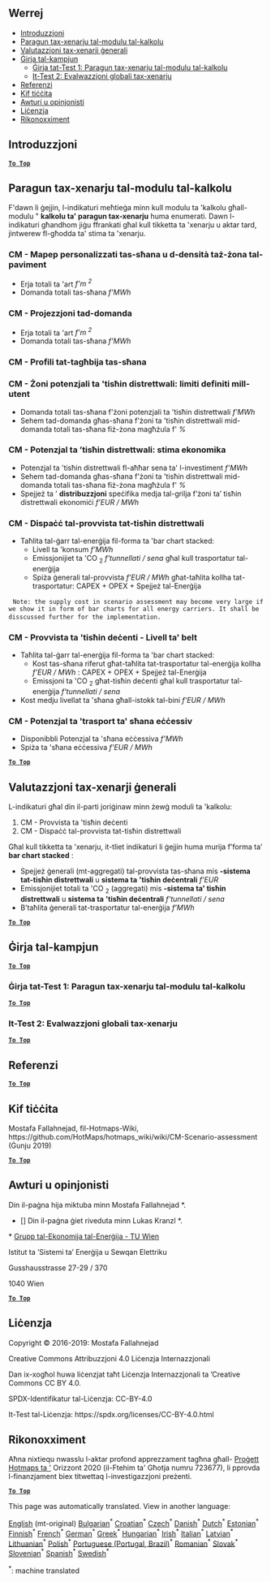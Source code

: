 <h2> Werrej </h2><ul><li> <a href="#introduction">Introduzzjoni</a> </li><li> <a href="#Calculation-module-scenario-comparison">Paragun tax-xenarju tal-modulu tal-kalkolu</a> </li><li> <a href="#Overall-scenario-assessment">Valutazzjoni tax-xenarji ġenerali</a> </li><li> <a href="#sample-run">Ġirja tal-kampjun</a> <ul><li> <a href="#test-run-1-calculation-module-scenario-comparison">Ġirja tat-Test 1: Paragun tax-xenarju tal-modulu tal-kalkolu</a> </li><li> <a href="#test-run-2-overall-scenario-assessment">It-Test 2: Evalwazzjoni globali tax-xenarju</a> </li></ul></li><li> <a href="#references">Referenzi</a> </li><li> <a href="#how-to-cite">Kif tiċċita</a> </li><li> <a href="#authors-and-reviewers">Awturi u opinjonisti</a> </li><li> <a href="#license">Liċenzja</a> </li><li> <a href="#acknowledgement">Rikonoxximent</a> </li></ul><h2> Introduzzjoni </h2><p><ins> <code><strong><a href="#table-of-contents">To Top</a></strong></code> </ins> </p><h2> Paragun tax-xenarju tal-modulu tal-kalkolu </h2><p> F&#39;dawn li ġejjin, l-indikaturi meħtieġa minn kull modulu ta &#39;kalkolu għall-modulu &quot; <strong>kalkolu ta&#39; paragun tax-xenarju</strong> huma enumerati. Dawn l-indikaturi għandhom jiġu ffrankati għal kull tikketta ta &#39;xenarju u aktar tard, jintwerew fl-għodda ta&#39; stima ta &#39;xenarju. </p><h3> CM - Mapep personalizzati tas-sħana u d-densità taż-żona tal-paviment </h3><ul><li> Erja totali ta &#39;art <em><em>f&#39;m <sup>2</sup></em></em> </li><li> Domanda totali tas-sħana <em><em>f&#39;MWh</em></em> </li></ul><h3> CM - Projezzjoni tad-domanda </h3><ul><li> Erja totali ta &#39;art <em><em>f&#39;m <sup>2</sup></em></em> </li><li> Domanda totali tas-sħana <em><em>f&#39;MWh</em></em> </li></ul><h3> CM - Profili tat-tagħbija tas-sħana </h3><h3> CM - Żoni potenzjali ta &#39;tisħin distrettwali: limiti definiti mill-utent </h3><ul><li> Domanda totali tas-sħana f&#39;żoni potenzjali ta &#39;tisħin distrettwali <em><em>f&#39;MWh</em></em> </li><li> Sehem tad-domanda għas-sħana f&#39;żoni ta &#39;tisħin distrettwali mid-domanda totali tas-sħana fiż-żona magħżula f&#39; <em><em>%</em></em> </li></ul><h3> CM - Potenzjal ta ’tisħin distrettwali: stima ekonomika </h3><ul><li> Potenzjal ta &#39;tisħin distrettwali fl-aħħar sena ta&#39; l-investiment <em><em>f&#39;MWh</em></em> </li><li> Sehem tad-domanda għas-sħana f&#39;żoni ta &#39;tisħin distrettwali mid-domanda totali tas-sħana fiż-żona magħżula f&#39; <em><em>%</em></em> </li><li> Spejjeż ta ’ <strong>distribuzzjoni</strong> speċifika medja tal-grilja f’żoni ta’ tisħin distrettwali ekonomiċi <em><em>f’EUR / MWh</em></em> </li></ul><h3> CM - Dispaċċ tal-provvista tat-tisħin distrettwali </h3><ul><li> Taħlita tal-ġarr tal-enerġija fil-forma ta &#39;bar chart stacked: <ul><li> Livell ta &#39;konsum <em><em>f&#39;MWh</em></em> </li><li> Emissjonijiet ta &#39;CO <sub>2</sub> <em><em>f&#39;tunnellati / sena</em></em> għal kull trasportatur tal-enerġija </li><li> Spiża ġenerali tal-provvista <em><em>f&#39;EUR / MWh</em></em> għat-taħlita kollha tat-trasportatur: CAPEX + OPEX + Spejjeż tal-Enerġija </li></ul></li></ul><pre> <code>Note: the supply cost in scenario assessment may become very large if we show it in form of bar charts for all energy carriers. It shall be disscussed further for the implementation.</code> </pre><h3> CM - Provvista ta &#39;tisħin deċenti - Livell ta&#39; belt </h3><ul><li> Taħlita tal-ġarr tal-enerġija fil-forma ta &#39;bar chart stacked: <ul><li> Kost tas-sħana riferut għat-taħlita tat-trasportatur tal-enerġija kollha <em><em>f&#39;EUR / MWh</em></em> : CAPEX + OPEX + Spejjeż tal-Enerġija </li><li> Emissjoni ta &#39;CO <sub>2</sub> għat-tisħin deċenti għal kull trasportatur tal-enerġija <em><em>f&#39;tunnellati / sena</em></em> </li></ul></li><li> Kost medju livellat ta &#39;sħana għall-istokk tal-bini <em><em>f&#39;EUR / MWh</em></em> </li></ul><h3> CM - Potenzjal ta &#39;trasport ta&#39; sħana eċċessiv </h3><ul><li> Disponibbli Potenzjal ta &#39;sħana eċċessiva <em><em>f&#39;MWh</em></em> </li><li> Spiża ta &#39;sħana eċċessiva <em><em>f&#39;EUR / MWh</em></em> </li></ul><p><ins> <code><strong><a href="#table-of-contents">To Top</a></strong></code> </ins> </p><h2> Valutazzjoni tax-xenarji ġenerali </h2><p> L-indikaturi għal din il-parti joriġinaw minn żewġ moduli ta &#39;kalkolu: </p><ol><li> CM - Provvista ta &#39;tisħin deċenti </li><li> CM - Dispaċċ tal-provvista tat-tisħin distrettwali </li></ol><p> Għal kull tikketta ta &#39;xenarju, it-tliet indikaturi li ġejjin huma murija f&#39;forma ta&#39; <strong>bar chart stacked</strong> : </p><ul><li> Spejjeż ġenerali (mt-aggregati) tal-provvista tas-sħana mis <strong>-sistema tat-tisħin distrettwali</strong> u <strong>sistema ta</strong> <strong>&#39;tisħin deċentrali</strong> <em><em>f&#39;EUR</em></em> </li><li> Emissjonijiet totali ta &#39;CO <sub>2</sub> (aggregati) mis <strong>-sistema ta&#39; tisħin distrettwali</strong> u <strong>sistema ta</strong> <strong>&#39;tisħin deċentrali</strong> <em><em>f&#39;tunnellati / sena</em></em> </li><li> B’taħlita ġenerali tat-trasportatur tal-enerġija <em><em>f’MWh</em></em> </li></ul><p><ins> <code><strong><a href="#table-of-contents">To Top</a></strong></code> </ins> </p><h2> Ġirja tal-kampjun </h2><p><ins> <code><strong><a href="#table-of-contents">To Top</a></strong></code> </ins> </p><h3> Ġirja tat-Test 1: Paragun tax-xenarju tal-modulu tal-kalkolu </h3><p><ins> <code><strong><a href="#table-of-contents">To Top</a></strong></code> </ins> </p><h3> It-Test 2: Evalwazzjoni globali tax-xenarju </h3><p><ins> <code><strong><a href="#table-of-contents">To Top</a></strong></code> </ins> </p><h2> Referenzi </h2><p><ins> <code><strong><a href="#table-of-contents">To Top</a></strong></code> </ins> </p><h2> Kif tiċċita </h2><p> Mostafa Fallahnejad, fil-Hotmaps-Wiki, https://github.com/HotMaps/hotmaps_wiki/wiki/CM-Scenario-assessment (Ġunju 2019) </p><p><ins> <code><strong><a href="#table-of-contents">To Top</a></strong></code> </ins> </p><h2> Awturi u opinjonisti </h2><p> Din il-paġna hija miktuba minn Mostafa Fallahnejad *. </p><ul><li> [] Din il-paġna ġiet riveduta minn Lukas Kranzl *. </li></ul><p> * <a href="https://eeg.tuwien.ac.at/">Grupp tal-Ekonomija tal-Enerġija - TU Wien</a> </p><p> Istitut ta ’Sistemi ta’ Enerġija u Sewqan Elettriku </p><p> Gusshausstrasse 27-29 / 370 </p><p> 1040 Wien </p><p><ins> <code><strong><a href="#table-of-contents">To Top</a></strong></code> </ins> </p><h2> Liċenzja </h2><p> Copyright © 2016-2019: Mostafa Fallahnejad </p><p> Creative Commons Attribuzzjoni 4.0 Liċenzja Internazzjonali </p><p> Dan ix-xogħol huwa liċenzjat taħt Liċenzja Internazzjonali ta ’Creative Commons CC BY 4.0. </p><p> SPDX-Identifikatur tal-Liċenzja: CC-BY-4.0 </p><p> It-Test tal-Liċenzja: https://spdx.org/licenses/CC-BY-4.0.html </p><h2> Rikonoxximent </h2><p> Aħna nixtiequ nwasslu l-aktar profond apprezzament tagħna għall- <a href="https://www.hotmaps-project.eu">Proġett Hotmaps ta &#39;</a> Orizzont 2020 (il-Ftehim ta&#39; Għotja numru 723677), li pprovda l-finanzjament biex titwettaq l-investigazzjoni preżenti. </p><p><ins> <code><strong><a href="#table-of-contents">To Top</a></strong></code> </ins> </p>

This page was automatically translated. View in another language:

[English](../en/CM-Scenario-assessment.md) (mt-original) [Bulgarian](../bg/CM-Scenario-assessment.md)<sup>\*</sup> [Croatian](../hr/CM-Scenario-assessment.md)<sup>\*</sup> [Czech](../cs/CM-Scenario-assessment.md)<sup>\*</sup> [Danish](../da/CM-Scenario-assessment.md)<sup>\*</sup> [Dutch](../nl/CM-Scenario-assessment.md)<sup>\*</sup> [Estonian](../et/CM-Scenario-assessment.md)<sup>\*</sup> [Finnish](../fi/CM-Scenario-assessment.md)<sup>\*</sup> [French](../fr/CM-Scenario-assessment.md)<sup>\*</sup> [German](../de/CM-Scenario-assessment.md)<sup>\*</sup> [Greek](../el/CM-Scenario-assessment.md)<sup>\*</sup> [Hungarian](../hu/CM-Scenario-assessment.md)<sup>\*</sup> [Irish](../ga/CM-Scenario-assessment.md)<sup>\*</sup> [Italian](../it/CM-Scenario-assessment.md)<sup>\*</sup> [Latvian](../lv/CM-Scenario-assessment.md)<sup>\*</sup> [Lithuanian](../lt/CM-Scenario-assessment.md)<sup>\*</sup>  [Polish](../pl/CM-Scenario-assessment.md)<sup>\*</sup> [Portuguese (Portugal, Brazil)](../pt/CM-Scenario-assessment.md)<sup>\*</sup> [Romanian](../ro/CM-Scenario-assessment.md)<sup>\*</sup> [Slovak](../sk/CM-Scenario-assessment.md)<sup>\*</sup> [Slovenian](../sl/CM-Scenario-assessment.md)<sup>\*</sup> [Spanish](../es/CM-Scenario-assessment.md)<sup>\*</sup> [Swedish](../sv/CM-Scenario-assessment.md)<sup>\*</sup> 

<sup>\*</sup>: machine translated
